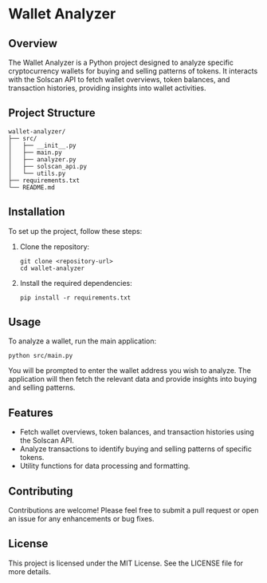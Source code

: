 # Wallet Analyzer

## Overview
The Wallet Analyzer is a Python project designed to analyze specific cryptocurrency wallets for buying and selling patterns of tokens. It interacts with the Solscan API to fetch wallet overviews, token balances, and transaction histories, providing insights into wallet activities.

## Project Structure
```
wallet-analyzer/
├── src/
│   ├── __init__.py
│   ├── main.py
│   ├── analyzer.py
│   ├── solscan_api.py
│   └── utils.py
├── requirements.txt
└── README.md
```

## Installation
To set up the project, follow these steps:

1. Clone the repository:
   ```
   git clone <repository-url>
   cd wallet-analyzer
   ```

2. Install the required dependencies:
   ```
   pip install -r requirements.txt
   ```

## Usage
To analyze a wallet, run the main application:
```
python src/main.py
```

You will be prompted to enter the wallet address you wish to analyze. The application will then fetch the relevant data and provide insights into buying and selling patterns.

## Features
- Fetch wallet overviews, token balances, and transaction histories using the Solscan API.
- Analyze transactions to identify buying and selling patterns of specific tokens.
- Utility functions for data processing and formatting.

## Contributing
Contributions are welcome! Please feel free to submit a pull request or open an issue for any enhancements or bug fixes.

## License
This project is licensed under the MIT License. See the LICENSE file for more details.